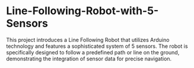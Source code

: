 # Line-Following-Robot-with-5-Sensors
This project introduces a Line Following Robot that utilizes Arduino technology and features a sophisticated system of 5 sensors. The robot is specifically designed to follow a predefined path or line on the ground, demonstrating the integration of sensor data for precise navigation.
